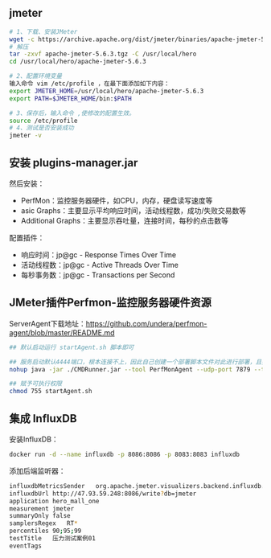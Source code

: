 ## jmeter 

```bash
# 1、下载、安装JMeter
wget -c https://archive.apache.org/dist/jmeter/binaries/apache-jmeter-5.6.3.tgz
# 解压
tar -zxvf apache-jmeter-5.6.3.tgz -C /usr/local/hero
cd /usr/local/hero/apache-jmeter-5.6.3

# 2、配置环境变量
输入命令 vim /etc/profile ，在最下面添加如下内容：
export JMETER_HOME=/usr/local/hero/apache-jmeter-5.6.3
export PATH=$JMETER_HOME/bin:$PATH

# 3、保存后，输入命令 ,使修改的配置生效。
source /etc/profile 
# 4、测试是否安装成功
jmeter -v
```

## 安装 plugins-manager.jar

然后安装：
- PerfMon：监控服务器硬件，如CPU，内存，硬盘读写速度等
- asic Graphs：主要显示平均响应时间，活动线程数，成功/失败交易数等
- Additional Graphs：主要显示吞吐量，连接时间，每秒的点击数等

配置插件：
- 响应时间：jp@gc - Response Times Over Time
- 活动线程数：jp@gc - Active Threads Over Time
- 每秒事务数：jp@gc - Transactions per Second

## JMeter插件Perfmon-监控服务器硬件资源

ServerAgent下载地址：https://github.com/undera/perfmon-agent/blob/master/README.md

```bash
## 默认启动运行 startAgent.sh 脚本即可

## 服务启动默认4444端口，根本连接不上，因此自己创建一个部署脚本文件对此进行部署，且把端口修改为7879
nohup java -jar ./CMDRunner.jar --tool PerfMonAgent --udp-port 7879 --tcp-port 7879 > log.log 2>&1 &

## 赋予可执行权限
chmod 755 startAgent.sh
```


## 集成 InfluxDB

安装InfluxDB：
```bash
docker run -d --name influxdb -p 8086:8086 -p 8083:8083 influxdb
```

添加后端监听器：
```bash
influxdbMetricsSender	org.apache.jmeter.visualizers.backend.influxdb.HttpMetricsSender
influxdbUrl	http://47.93.59.248:8086/write?db=jmeter
application	hero_mall_one
measurement	jmeter
summaryOnly	false
samplersRegex	RT*
percentiles	90;95;99
testTitle	压力测试案例01
eventTags	
```